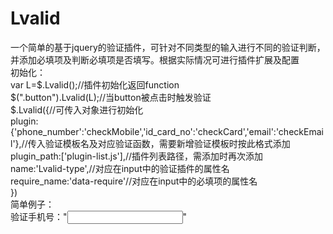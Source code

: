 # Lvalid
一个简单的基于jquery的验证插件，可针对不同类型的输入进行不同的验证判断，并添加必填项及判断必填项是否填写。根据实际情况可进行插件扩展及配置<br />
初始化：<br />
  var L=$.Lvalid();//插件初始化返回function<br />
  $(".button").Lvalid(L);//当button被点击时触发验证<br />
$.Lvalid({//可传入对象进行初始化<br />
      plugin:{'phone_number':'checkMobile','id_card_no':'checkCard','email':'checkEmail'},//传入验证模板名及对应验证函数，需要新增验证模板时按此格式添加<br />
      plugin_path:['plugin-list.js'],//插件列表路径，需添加时再次添加<br />
      name:'Lvalid-type',//对应在input中的验证插件的属性名<br />
      require_name:'data-require'//对应在input中的必填项的属性名<br />
})<br />
简单例子：<br />
验证手机号："<input type="text" value="" Lvalid-type='phone_number'  data-require='required'>"<br />
